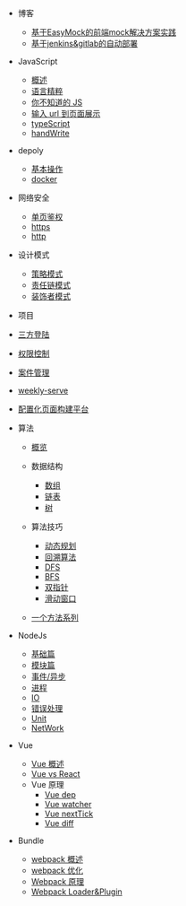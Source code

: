 - 博客

  - [基于EasyMock的前端mock解决方案实践](/blogs/easyMock.md)
  - [基于jenkins&gitlab的自动部署](/blogs/gitlab.md)

- JavaScript

  - [概述](/js/overview.md)
  - [语言精粹](/js/goodParts.md)
  - [你不知道的 JS](/js/dontKnowJs.md)
  - [输入 url 到页面展示](/js/url2page.md)
  - [typeScript](/js/typescript.md)
  - [handWrite](/js/handWrite.md)

- depoly

  - [基本操作](/deploy/shell.md)
  - [docker](/deploy/docker.md)

- 网络安全

  - [单页鉴权](/netSecurity/auth.md)
  - [https](/netSecurity/https.md)
  - [http](/netSecurity/http.md)

- 设计模式

  - [策略模式](/design/strategy.md)
  - [责任链模式](/design/duty.md)
  - [装饰者模式](/design/decorator.md)

- 项目

- [三方登陆](/project/oAuth.md)
- [权限控制](/project/permission.md)
- [案件管理](/project/caseManagement.md)
- [weekly-serve](/project/weeklyServe.md)
- [配置化页面构建平台](/project/autoGenerate.md)

- 算法

  - [概览](/arithmetic/overview.md)
  - 数据结构

    - [数组](/arithmetic/array.md)
    - [链表](/arithmetic/linkedList.md)
    - [树](/arithmetic/tree.md)

  - 算法技巧

    - [动态规划](/arithmetic/dynamic.md)
    - [回溯算法](/arithmetic/recall.md)
    - [DFS](/arithmetic/DFS.md)
    - [BFS](/arithmetic/BFS.md)
    - [双指针](/arithmetic/twoPointer.md)
    - [滑动窗口](/arithmetic/slidingWindow.md)

  - [一个方法系列](/arithmetic/oneMethod.md)

- NodeJs

  - [基础篇](/node/base.md)
  - [模块篇](/node/module.md)
  - [事件/异步](/node/event_async.md)
  - [进程](/node/process.md)
  - [IO](/node/io.md)
  - [错误处理](/node/error_handle.md)
  - [Unit](/node/unit.md)
  - [NetWork](/node/network.md)

- Vue

  - [Vue 概述](/vue/overview.md)
  - [Vue vs React](/vue/difference.md)
  - Vue 原理
    - [Vue dep](/vue/dep.md)
    - [Vue watcher](/vue/watcher.md)
    - [Vue nextTick](/vue/nextTick.md)
    - [Vue diff](/vue/diff.md)

- Bundle

  - [webpack 概述](/bundle/webpackOverview.md)
  - [webpack 优化](/bundle/webpackOptimize.md)
  - [Webpack 原理](/bundle/webpack.md)
  - [Webpack Loader&Plugin](/bundle/loader2plugin.md)
